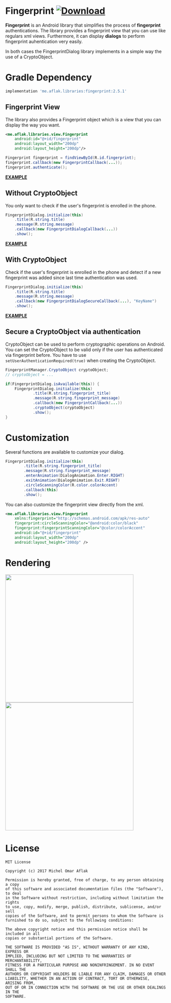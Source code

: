 # Fingerprint [![Download](https://api.bintray.com/packages/omaflak/maven/fingerprint/images/download.svg)](https://bintray.com/omaflak/maven/fingerprint/_latestVersion)

**Fingerprint** is an Android library that simplifies the process of **fingerprint** authentications. The library provides a fingerprint view that you can use like regulars xml views. Furthermore, it can display **dialogs** to perform fingerprint auhentication very easily.

In both cases the FingerprintDialog library implements in a simple way the use of a CryptoObject.

# Gradle Dependency

```groovy
implementation 'me.aflak.libraries:fingerprint:2.5.1'
```

## Fingerprint View

The library also provides a Fingerprint object which is a view that you can display the way you want.

```xml
<me.aflak.libraries.view.Fingerprint
    android:id="@+id/fingerprint"
    android:layout_width="200dp"
    android:layout_height="200dp"/>
```

```java
Fingerprint fingerprint = findViewById(R.id.fingerprint);
fingerprint.callback(new FingerprintCallback(...));
fingerprint.authenticate();
```

[**EXAMPLE**](https://github.com/omaflak/FingerprintDialog-Library/blob/master/app/src/main/java/me/aflak/fingerprintdialoglibrary/FingerprintViewExample.java)

## Without CryptoObject

You only want to check if the user's fingerprint is enrolled in the phone.

```java
FingerprintDialog.initialize(this)
    .title(R.string.title)
    .message(R.string.message)
    .callback(new FingerprintDialogCallback(...))
    .show();
```

[**EXAMPLE**](https://github.com/omaflak/FingerprintDialog-Library/blob/master/app/src/main/java/me/aflak/fingerprintdialoglibrary/FingerprintExample.java)
        
## With CryptoObject

Check if the user's fingerprint is enrolled in the phone and detect if a new fingerprint was added since last time authentication was used.

```java
FingerprintDialog.initialize(this)
    .title(R.string.title)
    .message(R.string.message)
    .callback(new FingerprintDialogSecureCallback(...), "KeyName")
    .show();
```
        
[**EXAMPLE**](https://github.com/omaflak/FingerprintDialog-Library/blob/master/app/src/main/java/me/aflak/fingerprintdialoglibrary/FingerprintSecureExample.java)

## Secure a CryptoObject via authentication

CryptoObject can be used to perform cryptographic operations on Android. You can set the CryptoObject to be valid only if the user has authenticated via fingerprint before. You have to use `setUserAuthenticationRequired(true)` when creating the CryptoObject.

```java
FingerprintManager.CryptoObject cryptoObject;
// cryptoObject = ...

if(FingerprintDialog.isAvailable(this)) {
    FingerprintDialog.initialize(this)
            .title(R.string.fingerprint_title)
            .message(R.string.fingerprint_message)
            .callback(new FingerprintCallback(...))
            .cryptoObject(cryptoObject)
            .show();
}
```

# Customization

Several functions are available to customize your dialog.

```java
FingerprintDialog.initialize(this)
        .title(R.string.fingerprint_title)
        .message(R.string.fingerprint_message)
        .enterAnimation(DialogAnimation.Enter.RIGHT)
        .exitAnimation(DialogAnimation.Exit.RIGHT)
        .circleScanningColor(R.color.colorAccent)
        .callback(this)
        .show();
```

You can also customize the fingerprint view directly from the xml.

```xml
<me.aflak.libraries.view.Fingerprint
    xmlns:fingerprint="http://schemas.android.com/apk/res-auto"
    fingerprint:circleScanningColor="@android:color/black"
    fingerprint:fingerprintScanningColor="@color/colorAccent"
    android:id="@+id/fingerprint"
    android:layout_width="200dp"
    android:layout_height="200dp" />
```

# Rendering

<p float="left">
    <img src="https://github.com/omaflak/FingerprintDialog/blob/master/GIF/demo1.gif" width="400" />
    <img src="https://github.com/omaflak/FingerprintDialog/blob/master/GIF/demo2.gif" width="400" />
</p>

# License

```
MIT License

Copyright (c) 2017 Michel Omar Aflak

Permission is hereby granted, free of charge, to any person obtaining a copy
of this software and associated documentation files (the "Software"), to deal
in the Software without restriction, including without limitation the rights
to use, copy, modify, merge, publish, distribute, sublicense, and/or sell
copies of the Software, and to permit persons to whom the Software is
furnished to do so, subject to the following conditions:

The above copyright notice and this permission notice shall be included in all
copies or substantial portions of the Software.

THE SOFTWARE IS PROVIDED "AS IS", WITHOUT WARRANTY OF ANY KIND, EXPRESS OR
IMPLIED, INCLUDING BUT NOT LIMITED TO THE WARRANTIES OF MERCHANTABILITY,
FITNESS FOR A PARTICULAR PURPOSE AND NONINFRINGEMENT. IN NO EVENT SHALL THE
AUTHORS OR COPYRIGHT HOLDERS BE LIABLE FOR ANY CLAIM, DAMAGES OR OTHER
LIABILITY, WHETHER IN AN ACTION OF CONTRACT, TORT OR OTHERWISE, ARISING FROM,
OUT OF OR IN CONNECTION WITH THE SOFTWARE OR THE USE OR OTHER DEALINGS IN THE
SOFTWARE.
```